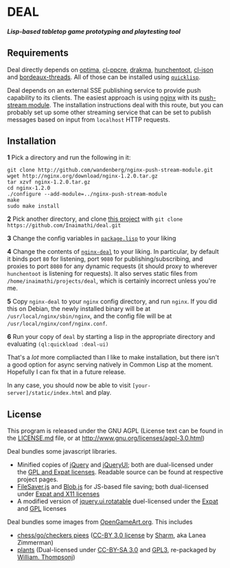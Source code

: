 # DEAL
##### Lisp-based tabletop game prototyping and playtesting tool 

## Requirements

Deal directly depends on [optima](https://github.com/m2ym/optima), [cl-ppcre](http://weitz.de/cl-ppcre/), [drakma](http://weitz.de/drakma/), [hunchentoot](http://weitz.de/hunchentoot/), [cl-json](http://common-lisp.net/project/cl-json/) and [bordeaux-threads](http://common-lisp.net/project/bordeaux-threads/). All of those can be installed using [`quicklisp`](http://www.quicklisp.org/beta/).

Deal depends on an external SSE publishing service to provide push capability to its clients. The easiest approach is using [nginx](http://wiki.nginx.org/Main) with its [push-stream module](https://github.com/wandenberg/nginx-push-stream-module). The installation instructions deal with this route, but you can probably set up some other streaming service that can be set to publish messages based on input from `localhost` HTTP requests.

## Installation

**1** Pick a directory and run the following in it:

    git clone http://github.com/wandenberg/nginx-push-stream-module.git
    wget http://nginx.org/download/nginx-1.2.0.tar.gz
    tar xzvf nginx-1.2.0.tar.gz
    cd nginx-1.2.0
    ./configure --add-module=../nginx-push-stream-module
    make
    sudo make install

**2** Pick another directory, and clone [this project](https://github.com/Inaimathi/deal) with `git clone https://github.com/Inaimathi/deal.git`

**3** Change the config variables in [`package.lisp`](https://github.com/Inaimathi/deal/blob/master/package.lisp) to your liking

**4** Change the contents of [`nginx-deal`](https://github.com/Inaimathi/deal/blob/master/nginx-deal) to your liking. In particular, by default it binds port `80` for listening, port `9080` for publishing/subscribing, and proxies to port `8080` for any dynamic requests (it should proxy to wherever `hunchentoot` is listening for requests). It also serves static files from `/home/inaimathi/projects/deal`, which is certainly incorrect unless you're me.

**5** Copy `nginx-deal` to your `nginx` config directory, and run `nginx`. If you did this on Debian, the newly installed binary will be at `/usr/local/nginx/sbin/nginx`, and the config file will be at `/usr/local/nginx/conf/nginx.conf`.

**6** Run your copy of `deal` by starting a lisp in the appropriate directory and evaluating `(ql:quickload :deal-ui)`

That's a *lot* more compliacted than I like to make installation, but there isn't a good option for async serving natively in Common Lisp at the moment. Hopefully I can fix that in a future release. 

In any case, you should now be able to visit `[your-server]/static/index.html` and play.

## License

This program is released under the GNU AGPL (License text can be found in the [LICENSE.md](https://github.com/Inaimathi/deal/blob/master/LICENSE.md) file, or at <http://www.gnu.org/licenses/agpl-3.0.html>)

Deal bundles some javascript libraries.

- Minified copies of [jQuery](http://jquery.com/) and [jQueryUI](http://jqueryui.com/); both are dual-licensed under the [GPL and Expat licenses](http://jquery.org/license/). Readable source can be found at respective project pages.
- [FileSaver.js](https://github.com/eligrey/FileSaver.js) and [Blob.js](https://github.com/eligrey/Blob.js) for JS-based file saving; both dual-licensed under [Expat and X11 licenses](https://github.com/eligrey/FileSaver.js/blob/master/LICENSE.md)
- A modified version of [jquery.ui.rotatable](http://vremenno.net/js/jquery-ui-rotation-using-css-transform/) duel-licensed under the [Expat](http://opensource.org/licenses/MIT) and [GPL](http://www.gnu.org/licenses/gpl.html) licenses

Deal bundles some images from [OpenGameArt.org](http://opengameart.org/). This includes

- [chess/go/checkers piees](http://opengameart.org/content/boardgame-tiles) ([CC-BY 3.0 license](http://creativecommons.org/licenses/by/3.0/) by [Sharm](http://opengameart.org/users/sharm), aka Lanea Zimmerman)
- [plants](http://opengameart.org/content/lpc-plant-repack) (Dual-licensed under [CC-BY-SA 3.0](http://creativecommons.org/licenses/by-sa/3.0/) and [GPL3](http://www.gnu.org/licenses/gpl-3.0.html), re-packaged by [William. Thompsonj](http://opengameart.org/users/williamthompsonj))
